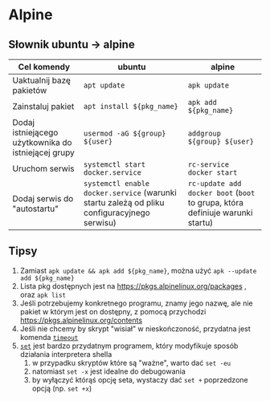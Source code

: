 

# Alpine

## Słownik ubuntu -> alpine

| Cel komendy | ubuntu        | alpine       | 
|--|---------------|--------------|
| Uaktualnij bazę pakietów | `apt update`  | `apk update` |
| Zainstaluj pakiet | `apt install ${pkg_name}` | `apk add ${pkg_name}`    |
| Dodaj istniejącego użytkownika do istniejącej grupy | `usermod -aG ${group} ${user}` | `addgroup ${group} ${user}` |
| Uruchom serwis | `systemctl start docker.service`| `rc-service docker start`|
| Dodaj serwis do "autostartu" | `systemctl enable docker.service` (warunki startu zależą od pliku configuracyjnego serwisu) | `rc-update add docker boot` (`boot` to grupa, która definiuje warunki startu) |

## Tipsy
1. Zamiast `apk update && apk add ${pkg_name}`, można użyć `apk --update add ${pkg_name}`
1. Lista pkg dostępnych jest na https://pkgs.alpinelinux.org/packages , oraz `apk list`
1. Jeśli potrzebujemy konkretnego programu, znamy jego nazwę, ale nie pakiet w którym jest on dostępny, z pomocą przychodzi https://pkgs.alpinelinux.org/contents
1. Jeśli nie chcemy by skrypt "wisiał" w nieskończoność, przydatna jest komenda [`timeout`](https://man7.org/linux/man-pages/man1/timeout.1.html)
1. [`set`](https://man7.org/linux/man-pages/man1/set.1p.html) jest bardzo przydatnym programem, który modyfikuje sposób działania interpretera shella
    1. w przypadku skryptów które są "ważne", warto dać `set -eu`
    1. natomiast `set -x` jest idealne do debugowania
    1. by wyłączyć którąś opcję seta, wystaczy dać `set +` poprzedzone opcją (np. `set +x`)